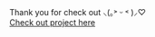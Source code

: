 Thank you for check out ⸜(｡˃ ᵕ ˂ )⸝♡    
[Check out project here](https://www.canva.com/design/DAF7F89pMq8/CVf29ZBZjCbD06JsEd_E2Q/view?utm_content=DAF7F89pMq8&utm_campaign=designshare&utm_medium=link&utm_source=editor)
